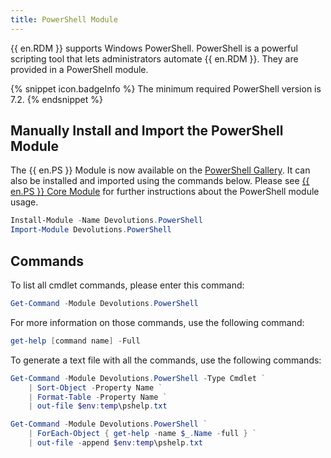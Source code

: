```yaml
---
title: PowerShell Module
---
```

{{ en.RDM }} supports Windows PowerShell. PowerShell is a powerful scripting tool that lets administrators automate {{ en.RDM }}. They are provided in a PowerShell module. 

{% snippet icon.badgeInfo %} 
The minimum required PowerShell version is 7.2. 
{% endsnippet %}
 
## Manually Install and Import the PowerShell Module 

The {{ en.PS }} Module is now available on the [PowerShell Gallery](https://www.powershellgallery.com/packages/Devolutions.PowerShell/). It can also be installed and imported using the commands below. Please see [{{ en.PS }} Core Module](/kb/devolutions-powershell/remote-desktop-manager/rdm-powershell-core-module/) for further instructions about the PowerShell module usage. 

```powershell
Install-Module -Name Devolutions.PowerShell
Import-Module Devolutions.PowerShell 
```

## Commands 

To list all cmdlet commands, please enter this command: 

```powershell
Get-Command -Module Devolutions.PowerShell 
```

For more information on those commands, use the following command: 

```powershell
get-help [command name] -Full 
```

To generate a text file with all the commands, use the following commands: 

```powershell
Get-Command -Module Devolutions.PowerShell -Type Cmdlet ` 
    | Sort-Object -Property Name ` 
    | Format-Table -Property Name ` 
    | out-file $env:temp\pshelp.txt 

Get-Command -Module Devolutions.PowerShell ` 
    | ForEach-Object { get-help -name $_.Name -full } ` 
    | out-file -append $env:temp\pshelp.txt 
```
